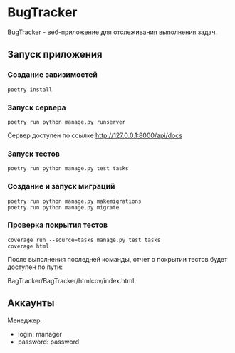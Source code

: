 # BugTracker

BugTracker - веб-приложение для отслеживания выполнения задач.

## Запуск приложения

### Создание завизимостей
```
poetry install
```
### Запуск сервера
```
poetry run python manage.py runserver
```
Сервер доступен по ссылке http://127.0.0.1:8000/api/docs

### Запуск тестов
```
poetry run python manage.py test tasks
```
### Создание и запуск миграций
```
poetry run python manage.py makemigrations
poetry run python manage.py migrate
```
### Проверка покрытия тестов
```
coverage run --source=tasks manage.py test tasks
coverage html
```
После выполнения последней команды, отчет о покрытии тестов будет доступен по пути:

BagTracker/BagTracker/htmlcov/index.html

## Аккаунты
Менеджер:
- login: manager
- password: password
